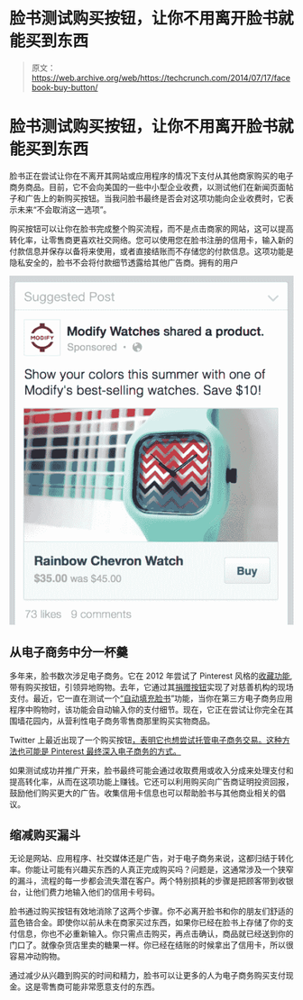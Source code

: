 # 脸书测试购买按钮，让你不用离开脸书就能买到东西

> 原文：<https://web.archive.org/web/https://techcrunch.com/2014/07/17/facebook-buy-button/>

# 脸书测试购买按钮，让你不用离开脸书就能买到东西

脸书正在尝试让你在不离开其网站或应用程序的情况下支付从其他商家购买的电子商务商品。目前，它不会向美国的一些中小型企业收费，以测试他们在新闻页面帖子和广告上的新购买按钮。当我问脸书最终是否会对这项功能向企业收费时，它表示未来“不会取消这一选项”。

购买按钮可以让你在脸书完成整个购买流程，而不是点击商家的网站，这可以提高转化率，让零售商更喜欢社交网络。您可以使用您在脸书注册的信用卡，输入新的付款信息并保存以备将来使用，或者直接结账而不存储您的付款信息。这项功能是隐私安全的，脸书不会将付款细节透露给其他广告商。拥有的用户

![Modify_FINAL](img/dc4166699100cadcf1ab55dfc6da06ed.png)

## 从电子商务中分一杯羹

多年来，脸书数次涉足电子商务。它在 2012 年尝试了 Pinterest 风格的[收藏功能](https://web.archive.org/web/20230404120607/https://techcrunch.com/2012/10/08/facebook-collections/),带有购买按钮，引领异地购物。去年，它通过其[捐赠按钮](https://web.archive.org/web/20230404120607/https://techcrunch.com/2013/12/16/facebook-donate-now-button/?utm_campaign=fb&%3Fncid=fb)实现了对慈善机构的现场支付。最近，它一直在测试一个[“自动填充脸书](https://web.archive.org/web/20230404120607/https://techcrunch.com/2014/04/30/facebook-ecommerce/)”功能，当你在第三方电子商务应用程序中购物时，该功能会自动输入你的支付细节。现在，它正在尝试让你完全在其围墙花园内，从营利性电子商务零售商那里购买实物商品。

Twitter 上最近出现了一个购买按钮[，表明它也想尝试托管电子商务交易。这种方法也可能是 Pinterest 最终深入电子商务的方式。](https://web.archive.org/web/20230404120607/http://recode.net/2014/06/30/buy-now-buttons-start-appearing-in-tweets-is-twitter-shopping-finally-here/)

如果测试成功并推广开来，脸书最终可能会通过收取费用或收入分成来处理支付和提高转化率，从而在这项功能上赚钱。它还可以利用购买向广告商证明投资回报，鼓励他们购买更大的广告。收集信用卡信息也可以帮助脸书与其他商业相关的倡议。

## 缩减购买漏斗

无论是网站、应用程序、社交媒体还是广告，对于电子商务来说，这都归结于转化率。你能让可能有兴趣买东西的人真正完成购买吗？问题是，这通常涉及一个狭窄的漏斗，流程的每一步都会流失潜在客户。两个特别损耗的步骤是把顾客带到收银台，让他们费力地输入他们的信用卡号码。

脸书通过购买按钮有效地消除了这两个步骤。你不必离开脸书和你的朋友们舒适的蓝色铬合金。即使你以前从未在商家买过东西，如果你已经在脸书上存储了你的支付信息，你也不必重新输入。你只需点击购买，再点击确认，商品就已经送到你的门口了。就像杂货店里卖的糖果一样。你已经在结账的时候拿出了信用卡，所以很容易冲动购物。

通过减少从兴趣到购买的时间和精力，脸书可以让更多的人为电子商务购买支付现金。这是零售商可能非常愿意支付的东西。